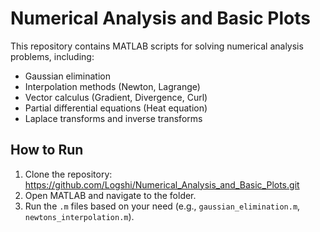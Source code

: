 # Numerical Analysis and Basic Plots

This repository contains MATLAB scripts for solving numerical analysis problems, including:
- Gaussian elimination
- Interpolation methods (Newton, Lagrange)
- Vector calculus (Gradient, Divergence, Curl)
- Partial differential equations (Heat equation)
- Laplace transforms and inverse transforms

## How to Run

1. Clone the repository: https://github.com/Logshi/Numerical_Analysis_and_Basic_Plots.git
2. Open MATLAB and navigate to the folder.
3. Run the `.m` files based on your need (e.g., `gaussian_elimination.m`, `newtons_interpolation.m`).
